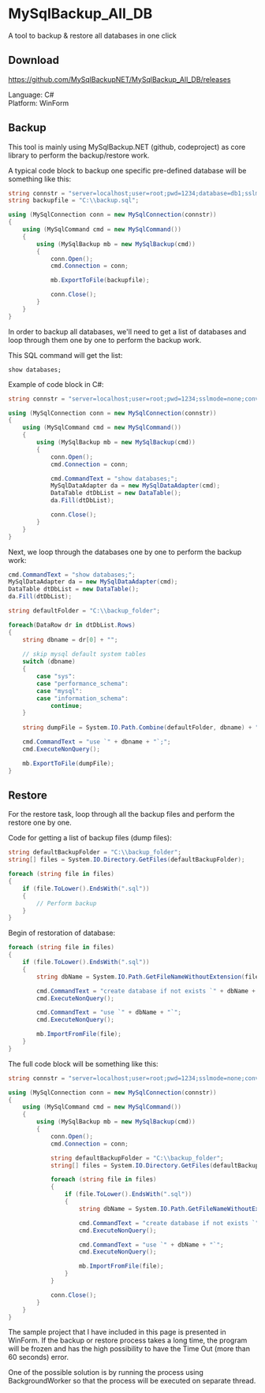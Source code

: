 # MySqlBackup_All_DB
A tool to backup &amp; restore all databases in one click

## Download
https://github.com/MySqlBackupNET/MySqlBackup_All_DB/releases

Language: C#<br />
Platform: WinForm

## Backup
This tool is mainly using MySqlBackup.NET (github, codeproject) as core library to perform the backup/restore work.

A typical code block to backup one specific pre-defined database will be something like this:

```C#
string connstr = "server=localhost;user=root;pwd=1234;database=db1;sslmode=none;convertdatetime=true;";
string backupfile = "C:\\backup.sql";

using (MySqlConnection conn = new MySqlConnection(connstr))
{
    using (MySqlCommand cmd = new MySqlCommand())
    {
        using (MySqlBackup mb = new MySqlBackup(cmd))
        {
            conn.Open();
            cmd.Connection = conn;

            mb.ExportToFile(backupfile);

            conn.Close();
        }
    }
}
```
In order to backup all databases, we'll need to get a list of databases and loop through them one by one to perform the backup work.

This SQL command will get the list:

```
show databases;
```
Example of code block in C#:
```c#
string connstr = "server=localhost;user=root;pwd=1234;sslmode=none;convertdatetime=true;";

using (MySqlConnection conn = new MySqlConnection(connstr))
{
    using (MySqlCommand cmd = new MySqlCommand())
    {
        using (MySqlBackup mb = new MySqlBackup(cmd))
        {
            conn.Open();
            cmd.Connection = conn;

            cmd.CommandText = "show databases;";
            MySqlDataAdapter da = new MySqlDataAdapter(cmd);
            DataTable dtDbList = new DataTable();
            da.Fill(dtDbList);

            conn.Close();
        }
    }
}
```
Next, we loop through the databases one by one to perform the backup work:

```c#
cmd.CommandText = "show databases;";
MySqlDataAdapter da = new MySqlDataAdapter(cmd);
DataTable dtDbList = new DataTable();
da.Fill(dtDbList);

string defaultFolder = "C:\\backup_folder";

foreach(DataRow dr in dtDbList.Rows)
{
    string dbname = dr[0] + "";
    
    // skip mysql default system tables
    switch (dbname)
    {
        case "sys":
        case "performance_schema":
        case "mysql":
        case "information_schema":
            continue;
    }
    
    string dumpFile = System.IO.Path.Combine(defaultFolder, dbname) + ".sql";

    cmd.CommandText = "use `" + dbname + "`;";
    cmd.ExecuteNonQuery();

    mb.ExportToFile(dumpFile);
}
```
## Restore
For the restore task, loop through all the backup files and perform the restore one by one.

Code for getting a list of backup files (dump files):

```c#
string defaultBackupFolder = "C:\\backup_folder";
string[] files = System.IO.Directory.GetFiles(defaultBackupFolder);

foreach (string file in files)
{
    if (file.ToLower().EndsWith(".sql"))
    {
        // Perform backup
    }
}
```
Begin of restoration of database:

```c#
foreach (string file in files)
{
    if (file.ToLower().EndsWith(".sql"))
    {
        string dbName = System.IO.Path.GetFileNameWithoutExtension(file);

        cmd.CommandText = "create database if not exists `" + dbName + "`";
        cmd.ExecuteNonQuery();

        cmd.CommandText = "use `" + dbName + "`";
        cmd.ExecuteNonQuery();

        mb.ImportFromFile(file);
    }
}
```
The full code block will be something like this:

```c#
string connstr = "server=localhost;user=root;pwd=1234;sslmode=none;convertdatetime=true;";

using (MySqlConnection conn = new MySqlConnection(connstr))
{
    using (MySqlCommand cmd = new MySqlCommand())
    {
        using (MySqlBackup mb = new MySqlBackup(cmd))
        {
            conn.Open();
            cmd.Connection = conn;

            string defaultBackupFolder = "C:\\backup_folder";
            string[] files = System.IO.Directory.GetFiles(defaultBackupFolder);

            foreach (string file in files)
            {
                if (file.ToLower().EndsWith(".sql"))
                {
                    string dbName = System.IO.Path.GetFileNameWithoutExtension(file);

                    cmd.CommandText = "create database if not exists `" + dbName + "`";
                    cmd.ExecuteNonQuery();

                    cmd.CommandText = "use `" + dbName + "`";
                    cmd.ExecuteNonQuery();

                    mb.ImportFromFile(file);
                }
            }

            conn.Close();
        }
    }
}
```
The sample project that I have included in this page is presented in WinForm. If the backup or restore process takes a long time, the program will be frozen and has the high possibility to have the Time Out (more than 60 seconds) error.

One of the possible solution is by running the process using BackgroundWorker so that the process will be executed on separate thread.
